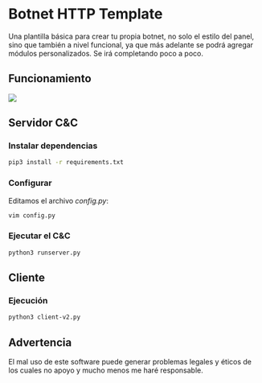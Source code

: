 
# Botnet HTTP Template

Una plantilla básica para crear tu propia botnet, no solo el estilo del panel, sino que también a nivel funcional, ya que más adelante se podrá agregar módulos personalizados. Se irá completando poco a poco.

## Funcionamiento

![](https://i0.wp.com/securityaffairs.co/wordpress/wp-content/uploads/2013/04/04.jpg)

## Servidor C&C

### Instalar dependencias

```bash
pip3 install -r requirements.txt
```

### Configurar 

Editamos el archivo *config.py*:

```bash
vim config.py
```

### Ejecutar el C&C

```bash
python3 runserver.py
```

## Cliente 

### Ejecución

```bash
python3 client-v2.py
```

## Advertencia

El mal uso de este software puede generar problemas legales y éticos de los cuales no apoyo y mucho menos me haré responsable.
